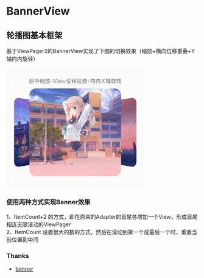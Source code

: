 # BannerView
## 轮播图基本框架<br/>
 基于ViewPager2的BannerView实现了下图的切换效果（缩放+横向位移重叠+Y轴向内旋转）<br/>
<br/>
<img src="https://github.com/CuiChenbo/BannerView/blob/master/imgs/deepBanner.jpg" width = 360>
 <br/>
### 使用两种方式实现Banner效果<br/>
 1、ItemCount+2 的方式，即在原来的Adapter的首尾各增加一个View，形成首尾相连无限滚动的ViewPager<br/>
 2、ItemCount 设置很大的数的方式，然后在滚动到第一个或最后一个时，重置当前位置到中间<br/>


### Thanks

- [banner](https://github.com/youth5201314/banner)
